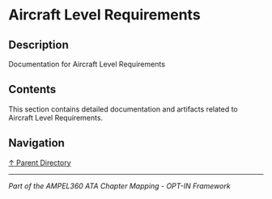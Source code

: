# Aircraft Level Requirements

## Description

Documentation for Aircraft Level Requirements

## Contents

This section contains detailed documentation and artifacts related to Aircraft Level Requirements.

## Navigation

[↑ Parent Directory](../README.md)

---

*Part of the AMPEL360 ATA Chapter Mapping - OPT-IN Framework*
